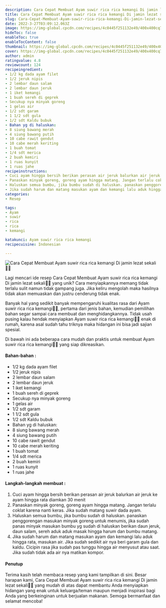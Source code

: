 ```yaml
---
description: Cara Cepat Membuat Ayam suwir rica rica kemangi Di jamin lezat sekali"
title: Cara Cepat Membuat Ayam suwir rica rica kemangi Di jamin lezat sekali
slug: Cara-Cepat-Membuat-Ayam-suwir-rica-rica-kemangi-Di-jamin-lezat-sekali
date: 2022-3-27T03:09:12.063Z
image: https://img-global.cpcdn.com/recipes/4c0445f251132e49/400x400cq70/photo.jpg
hideToc: false
enableToc: true
enableTocContent: false
thumbnail: https://img-global.cpcdn.com/recipes/4c0445f251132e49/400x400cq70/photo.jpg
cover: https://img-global.cpcdn.com/recipes/4c0445f251132e49/400x400cq70/photo.jpg
author: admin
ratingvalue: 4.8
reviewcount: 124
recipeingredient:
- 1/2 kg dada ayam filet
- 1/2 jeruk nipis
- 2 lembar daun salam
- 2 lembar daun jeruk
- 1 iket kemangi
- 1 buah sereh di geprek
- Secukup nya minyak goreng
- 1 gelas air
- 1/2 sdt garam
- 1 1/2 sdt gula
- 1/2 sdt Kaldu bubuk
- Bahan yg di haluskan:
- 8 siung bawang merah
- 4 siung bawang putih
- 10 cabe rawit gendut
- 10 cabe merah keriting
- 1 buah tomat
- 1/4 sdt merica
- 2 buah kemiri
- 1 ruas kunyit
- 1 ruas jahe
recipeinstructions:
- Cuci ayam hingga bersih berikan perasan air jeruk balurkan air jeruk ke ayam hingga rata diamkan 30 menit
- Panaskan minyak goreng, goreng ayam hingga matang. Jangan terlalu coklat karena nanti keras. Jika sudah matang suwir dada ayam.
- Haluskan semua bumbu, jika bumbu sudah di haluskan. panaskan penggorengan masukan minyak goreng untuk menumis, jika sudah panas minyak masukan bumbu yg sudah di haluskan berikan daun jeruk, daun salam, sereh aduk aduk masak hingga harum dan bumbu matang.
- Jika sudah harum dan matang masukan ayam dan kemangi lalu aduk hingga rata, masukan air. Jika sudah sedikit air nya beri garam gula dan kaldu. Cicipin rasa jika sudah pas tunggu hingga air menyusut atau saat. Jika sudah tidak ada air nya matikan kompor.
categories:
- Resep

tags:
- Ayam
- suwir
- rica
- rica
- kemangi

katakunci: Ayam suwir rica rica kemangi
recipecuisine: Indonesian

---
```


![Cara Cepat Membuat Ayam suwir rica rica kemangi Di jamin lezat sekali👩‍🍳](https://img-global.cpcdn.com/recipes/4c0445f251132e49/400x400cq70/photo.jpg)

Lagi mencari ide resep Cara Cepat Membuat Ayam suwir rica rica kemangi Di jamin lezat sekali👩‍🍳 yang unik? Cara menyiapkannya memang tidak terlalu sulit namun tidak gampang juga. Jika keliru mengolah maka hasilnya tidak akan memuaskan dan justru cenderung tidak enak.

Banyak hal yang sedikit banyak mempengaruhi kualitas rasa dari Ayam suwir rica rica kemangi👩‍🍳, pertama dari jenis bahan, kemudian pemilihan bahan segar sampai cara membuat dan menghidangkannya. Tidak usah pusing kalau hendak menyiapkan Ayam suwir rica rica kemangi👩‍🍳 enak di rumah, karena asal sudah tahu triknya maka hidangan ini bisa jadi sajian spesial.

Di bawah ini ada beberapa cara mudah dan praktis untuk membuat Ayam suwir rica rica kemangi👩‍🍳 yang siap dikreasikan.

<!--inarticleads1-->

#### Bahan-bahan :

- 1/2 kg dada ayam filet
- 1/2 jeruk nipis
- 2 lembar daun salam
- 2 lembar daun jeruk
- 1 iket kemangi
- 1 buah sereh di geprek
- Secukup nya minyak goreng
- 1 gelas air
- 1/2 sdt garam
- 1 1/2 sdt gula
- 1/2 sdt Kaldu bubuk
- Bahan yg di haluskan:
- 8 siung bawang merah
- 4 siung bawang putih
- 10 cabe rawit gendut
- 10 cabe merah keriting
- 1 buah tomat
- 1/4 sdt merica
- 2 buah kemiri
- 1 ruas kunyit
- 1 ruas jahe

<!--inarticleads2-->

#### Langkah-langkah membuat :

1. Cuci ayam hingga bersih berikan perasan air jeruk balurkan air jeruk ke ayam hingga rata diamkan 30 menit
1. Panaskan minyak goreng, goreng ayam hingga matang. Jangan terlalu coklat karena nanti keras. Jika sudah matang suwir dada ayam.
1. Haluskan semua bumbu, jika bumbu sudah di haluskan. panaskan penggorengan masukan minyak goreng untuk menumis, jika sudah panas minyak masukan bumbu yg sudah di haluskan berikan daun jeruk, daun salam, sereh aduk aduk masak hingga harum dan bumbu matang.
1. Jika sudah harum dan matang masukan ayam dan kemangi lalu aduk hingga rata, masukan air. Jika sudah sedikit air nya beri garam gula dan kaldu. Cicipin rasa jika sudah pas tunggu hingga air menyusut atau saat. Jika sudah tidak ada air nya matikan kompor.

#### Penutup

Terima kasih telah membaca resep yang kami tampilkan di sini. Besar harapan kami, Cara Cepat Membuat Ayam suwir rica rica kemangi Di jamin lezat sekali👩‍🍳 yang mudah di atas dapat membantu Anda menyiapkan hidangan yang enak untuk keluarga/teman maupun menjadi inspirasi bagi Anda yang berkeinginan untuk berjualan makanan. Semoga bermanfaat dan selamat mencoba!